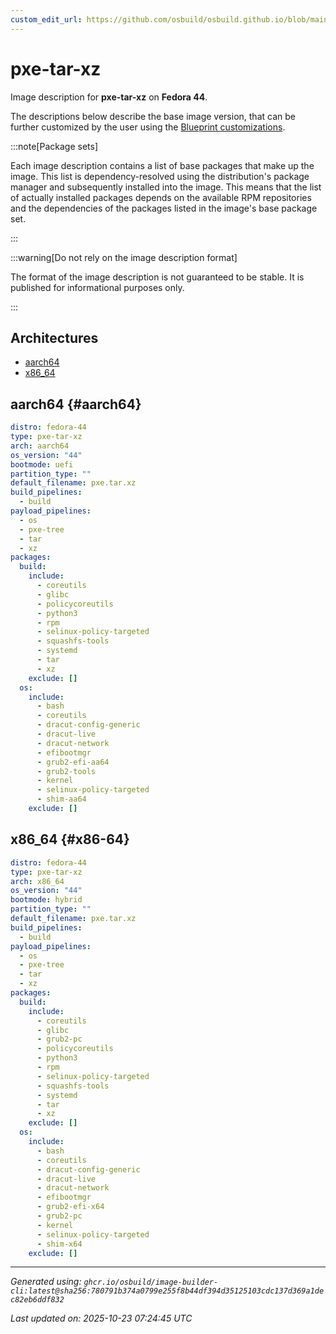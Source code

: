 ```yaml
---
custom_edit_url: https://github.com/osbuild/osbuild.github.io/blob/main/scripts/pull_image_descriptions.py
---
```


# pxe-tar-xz

<!--
[//]: # ( DO NOT MODIFY THIS FILE! )
[//]: # ( This content is generated by `scripts/pull_image_descriptions.py` )
[//]: # ( Generated on: 2025-10-23 07:24:45 UTC )
-->

Image description for **pxe-tar-xz** on **Fedora 44**.

The descriptions below describe the base image version, that can be further customized by the user using the [Blueprint customizations](../../01-blueprint-reference.md).

:::note[Package sets]

Each image description contains a list of base packages that make up the image. This list is dependency-resolved using the distribution's package manager and subsequently installed into the image. This means that the list of actually installed packages depends on the available RPM repositories and the dependencies of the packages listed in the image's base package set.

:::

:::warning[Do not rely on the image description format]

The format of the image description is not guaranteed to be stable. It is published for informational purposes only.

:::

## Architectures

- [aarch64](#aarch64)
- [x86_64](#x86-64)

## aarch64 {#aarch64}

```yaml
distro: fedora-44
type: pxe-tar-xz
arch: aarch64
os_version: "44"
bootmode: uefi
partition_type: ""
default_filename: pxe.tar.xz
build_pipelines:
  - build
payload_pipelines:
  - os
  - pxe-tree
  - tar
  - xz
packages:
  build:
    include:
      - coreutils
      - glibc
      - policycoreutils
      - python3
      - rpm
      - selinux-policy-targeted
      - squashfs-tools
      - systemd
      - tar
      - xz
    exclude: []
  os:
    include:
      - bash
      - coreutils
      - dracut-config-generic
      - dracut-live
      - dracut-network
      - efibootmgr
      - grub2-efi-aa64
      - grub2-tools
      - kernel
      - selinux-policy-targeted
      - shim-aa64
    exclude: []
```

## x86_64 {#x86-64}

```yaml
distro: fedora-44
type: pxe-tar-xz
arch: x86_64
os_version: "44"
bootmode: hybrid
partition_type: ""
default_filename: pxe.tar.xz
build_pipelines:
  - build
payload_pipelines:
  - os
  - pxe-tree
  - tar
  - xz
packages:
  build:
    include:
      - coreutils
      - glibc
      - grub2-pc
      - policycoreutils
      - python3
      - rpm
      - selinux-policy-targeted
      - squashfs-tools
      - systemd
      - tar
      - xz
    exclude: []
  os:
    include:
      - bash
      - coreutils
      - dracut-config-generic
      - dracut-live
      - dracut-network
      - efibootmgr
      - grub2-efi-x64
      - grub2-pc
      - kernel
      - selinux-policy-targeted
      - shim-x64
    exclude: []
```


---
*Generated using: `ghcr.io/osbuild/image-builder-cli:latest@sha256:780791b374a0799e255f8b44df394d35125103cdc137d369a1dec82eb6ddf832`*

*Last updated on: 2025-10-23 07:24:45 UTC*
